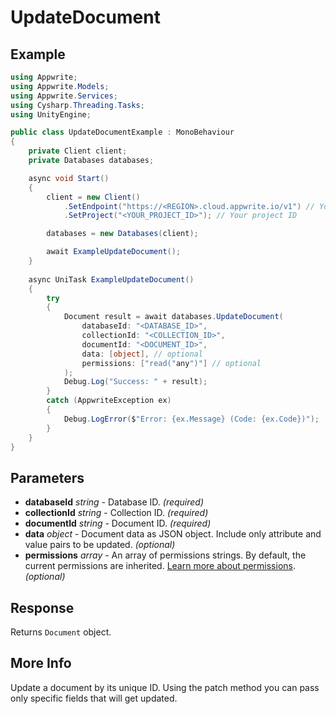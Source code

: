 # UpdateDocument

## Example

```csharp
using Appwrite;
using Appwrite.Models;
using Appwrite.Services;
using Cysharp.Threading.Tasks;
using UnityEngine;

public class UpdateDocumentExample : MonoBehaviour
{
    private Client client;
    private Databases databases;

    async void Start()
    {
        client = new Client()
            .SetEndpoint("https://<REGION>.cloud.appwrite.io/v1") // Your API Endpoint
            .SetProject("<YOUR_PROJECT_ID>"); // Your project ID

        databases = new Databases(client);

        await ExampleUpdateDocument();
    }
    
    async UniTask ExampleUpdateDocument()
    {
        try
        {
            Document result = await databases.UpdateDocument(
                databaseId: "<DATABASE_ID>",
                collectionId: "<COLLECTION_ID>",
                documentId: "<DOCUMENT_ID>",
                data: [object], // optional
                permissions: ["read("any")"] // optional
            );
            Debug.Log("Success: " + result);
        }
        catch (AppwriteException ex)
        {
            Debug.LogError($"Error: {ex.Message} (Code: {ex.Code})");
        }
    }
}
```

## Parameters

- **databaseId** *string* - Database ID. *(required)* 
- **collectionId** *string* - Collection ID. *(required)* 
- **documentId** *string* - Document ID. *(required)* 
- **data** *object* - Document data as JSON object. Include only attribute and value pairs to be updated. *(optional)*
- **permissions** *array* - An array of permissions strings. By default, the current permissions are inherited. [Learn more about permissions](https://appwrite.io/docs/permissions). *(optional)*

## Response

Returns `Document` object.
## More Info

Update a document by its unique ID. Using the patch method you can pass only specific fields that will get updated.
